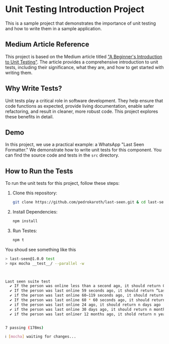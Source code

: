 # Unit Testing Introduction Project

This is a sample project that demonstrates the importance of unit testing and how to write them in a sample application.

## Medium Article Reference

This project is based on the Medium article titled ["A Beginner's Introduction to Unit Testing"](https://medium.com/interleap/intro-to-unit-tests-f2b7750c2d3c). The article provides a comprehensive introduction to unit tests, including their significance, what they are, and how to get started with writing them.


## Why Write Tests?

Unit tests play a critical role in software development. They help ensure that code functions as expected, provide living documentation, enable safer refactoring, and result in cleaner, more robust code. This project explores these benefits in detail.

## Demo

In this project, we use a practical example: a WhatsApp "Last Seen Formatter." We demonstrate how to write unit tests for this component. You can find the source code and tests in the `src` directory.

## How to Run the Tests

To run the unit tests for this project, follow these steps:

1. Clone this repository:
   ```bash
   git clone https://github.com/pedrokaroth/last-seen.git & cd last-seen
2. Install Dependencies:
   ```bash
   npm install
3. Run Testes:

   ```bash
   npm t
You shoud see something like this
  ```bash
  > last-seen@1.0.0 test
> npx mocha __test__/ --parallel -w



  Last seen suite test
    ✔ If the person was online less than a second ago, it should return Online
    ✔ If the person was last online 59 seconds ago, it should return “Last seen 59 seconds ago
    ✔ if the person was last online 60–119 seconds ago, it should return “Last seen 1 minute ago
    ✔ If the person was last online 60 * 60 seconds ago, it should return “Last seen 1 hour ago
    ✔ if the person was last online 24 ago, it should return n days ago
    ✔ if the person was last online 30 days ago, it should return n month,s ago
    ✔ if the person was last onliner 12 months ago, it shold return n years ago


  7 passing (178ms)

ℹ [mocha] waiting for changes...
